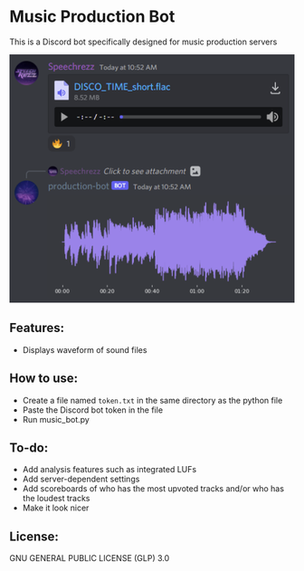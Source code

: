 # Music Production Bot
This is a Discord bot specifically designed for music production servers

![Example](/Resources/Example1.png)

## Features:
- Displays waveform of sound files

## How to use:
- Create a file named `token.txt` in the same directory as the python file
- Paste the Discord bot token in the file
- Run music_bot.py

## To-do:
- Add analysis features such as integrated LUFs
- Add server-dependent settings
- Add scoreboards of who has the most upvoted tracks and/or who has the loudest tracks
- Make it look nicer

## License:
GNU GENERAL PUBLIC LICENSE (GLP) 3.0